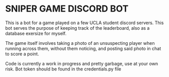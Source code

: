 # SNIPER GAME DISCORD BOT

This is a bot for a game played on a few UCLA student discord servers. This bot serves the purpose of keeping track of the leaderboard, also as a database exersize for myself.

The game itself involves taking a photo of an unsuspecting player when running across them, without them noticing, and posting said photo in chat to score a point.

Code is currently a work in progress and pretty garbage, use at your own risk. Bot token should be found in the credentials.py file
